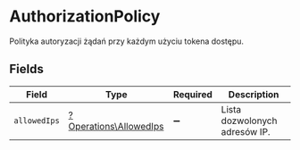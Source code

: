 # AuthorizationPolicy

Polityka autoryzacji żądań przy każdym użyciu tokena dostępu.


## Fields

| Field                                                           | Type                                                            | Required                                                        | Description                                                     |
| --------------------------------------------------------------- | --------------------------------------------------------------- | --------------------------------------------------------------- | --------------------------------------------------------------- |
| `allowedIps`                                                    | [?Operations\AllowedIps](../../Models/Operations/AllowedIps.md) | :heavy_minus_sign:                                              | Lista dozwolonych adresów IP.                                   |